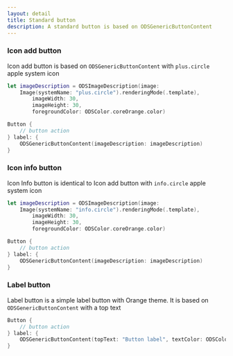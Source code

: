 ```yaml
---
layout: detail
title: Standard button
description: A standard button is based on ODSGenericButtonContent
---
```



### Icon add button

Icon add button is based on `ODSGenericButtonContent` with `plus.circle` apple system icon

```swift
let imageDescription = ODSImageDescription(image: 
    Image(systemName: "plus.circle").renderingMode(.template),
        imageWidth: 30,
        imageHeight: 30,
        foregroundColor: ODSColor.coreOrange.color)

Button {
    // button action
} label: {
    ODSGenericButtonContent(imageDescription: imageDescription)
}
``` 

### Icon info button

Icon Info button is identical to Icon add button with `info.circle` apple system icon 

```swift
let imageDescription = ODSImageDescription(image: 
    Image(systemName: "info.circle").renderingMode(.template),
        imageWidth: 30,
        imageHeight: 30,
        foregroundColor: ODSColor.coreOrange.color)

Button {
    // button action
} label: {
    ODSGenericButtonContent(imageDescription: imageDescription)
}
``` 

### Label button

Label button is a simple label button with Orange theme. It is based on `ODSGenericButtonContent` with a top text

```swift
Button {
    // button action
} label: {
    ODSGenericButtonContent(topText: "Button label", textColor: ODSColor.coreOrange.color)
}
``` 
